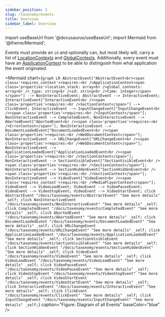 ```yaml
---
sidebar_position: 3
slug: /taxonomy/events
title: Overview
sidebar_label: Overview
---
```


import useBaseUrl from '@docusaurus/useBaseUrl';
import Mermaid from '@theme/Mermaid';

Events must provide an `id` and optionally can, but most likely will, carry a list of [LocationContexts](/docs/taxonomy/location-contexts) and [GlobalContexts](/docs/taxonomy/global-contexts). Additionally, every event must have an [ApplicationContext](/docs/taxonomy/global-contexts/ApplicationContext) to be able to distinguish from what 
application the event originated.

<Mermaid chart={`
	graph LR
    AbstractEvent["AbstractEvent<br><span class='requires_context'>requires:<br />ApplicationContext<span class='properties'>location_stack: array<br />global_contexts: array<br />_type: string<br />id: string<br />time: integer</span></span>"] --> NonInteractiveEvent;
    AbstractEvent --> InteractiveEvent;
    InteractiveEvent["InteractiveEvent<br /><span class='properties'>requires:<br />SectionContext</span>"] --> ClickEvent;
    InteractiveEvent --> InputChangeEvent["InputChangeEvent<br /><span class='properties'>requires:<br />InputContext</span>"];
    NonInteractiveEvent --> CompletedEvent;
    NonInteractiveEvent --> AbortedEvent["AbortedEvent<br /><span class='properties'>requires:<br />ErrorContext</span>"];
    NonInteractiveEvent --> DocumentLoadedEvent["DocumentLoadedEvent<br /><span class='properties'>requires:<br />WebDocumentContext</span>"];
    NonInteractiveEvent --> URLChangeEvent["URLChangeEvent<br /><span class='properties'>requires:<br />WebDocumentContext</span>"];
    NonInteractiveEvent --> ApplicationLoadedEvent["ApplicationLoadedEvent<br /><span class='properties'>requires:<br />SectionContext</span>"];
    NonInteractiveEvent --> SectionVisibleEvent["SectionVisibleEvent<br /><span class='properties'>requires:<br />SectionContext</span>"];
    NonInteractiveEvent --> SectionHiddenEvent["SectionHiddenEvent<br /><span class='properties'>requires:<br />SectionContext</span>"];
    NonInteractiveEvent --> VideoEvent["VideoEvent<br /><span class='requires_context'>requires:<br />MediaPlayerContext</span>"];
    VideoEvent --> VideoLoadEvent;
    VideoEvent --> VideoPauseEvent;
    VideoEvent --> VideoStopEvent;
    VideoEvent --> VideoStartEvent;
    click AbstractEvent "/docs/taxonomy/events/AbstractEvent" "See more details" _self;
    click NonInteractiveEvent "/docs/taxonomy/events/NonInteractiveEvent" "See more details" _self;
    click CompletedEvent "/docs/taxonomy/events/CompletedEvent" "See more details" _self;
    click AbortedEvent "/docs/taxonomy/events/AbortedEvent" "See more details" _self;
    click DocumentLoadedEvent "/docs/taxonomy/events/DocumentLoadedEvent" "See more details" _self;
    click URLChangeEvent "/docs/taxonomy/events/URLChangeEvent" "See more details" _self;
    click ApplicationLoadedEvent "/docs/taxonomy/events/ApplicationLoadedEvent" "See more details" _self;
    click SectionVisibleEvent "/docs/taxonomy/events/SectionVisibleEvent" "See more details" _self;
    click SectionHiddenEvent "/docs/taxonomy/events/SectionHiddenEvent" "See more details" _self;
    click VideoEvent "/docs/taxonomy/events/VideoEvent" "See more details" _self;
    click VideoLoadEvent "/docs/taxonomy/events/VideoLoadEvent" "See more details" _self;
    click VideoPauseEvent "/docs/taxonomy/events/VideoPauseEvent" "See more details" _self;
    click VideoStopEvent "/docs/taxonomy/events/VideoStopEvent" "See more details" _self;
    click VideoStartEvent "/docs/taxonomy/events/VideoStartEvent" "See more details" _self;
    click InteractiveEvent "/docs/taxonomy/events/InteractiveEvent" "See more details" _self;
    click ClickEvent "/docs/taxonomy/events/ClickEvent" "See more details" _self;
    click InputChangeEvent "/docs/taxonomy/events/InputChangeEvent" "See more details" _self;
`} caption="Figure: Diagram of all Events" baseColor="blue" />